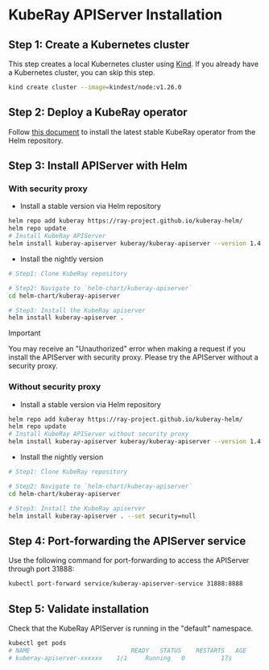 # KubeRay APIServer Installation

## Step 1: Create a Kubernetes cluster

This step creates a local Kubernetes cluster using [Kind](https://kind.sigs.k8s.io/). If you already have a Kubernetes
cluster, you can skip this step.

```sh
kind create cluster --image=kindest/node:v1.26.0
```

## Step 2: Deploy a KubeRay operator

Follow [this
document](https://docs.ray.io/en/latest/cluster/kubernetes/getting-started/kuberay-operator-installation.html#kuberay-operator-deploy)
to install the latest stable KubeRay operator from the Helm repository.

## Step 3: Install APIServer with Helm

### With security proxy

- Install a stable version via Helm repository

```sh
helm repo add kuberay https://ray-project.github.io/kuberay-helm/
helm repo update
# Install KubeRay APIServer
helm install kuberay-apiserver kuberay/kuberay-apiserver --version 1.4.0
```

- Install the nightly version

```sh
# Step1: Clone KubeRay repository

# Step2: Navigate to `helm-chart/kuberay-apiserver`
cd helm-chart/kuberay-apiserver

# Step3: Install the KubeRay apiserver
helm install kuberay-apiserver .
```

> [!IMPORTANT]
> You may receive an "Unauthorized" error when making a request if you install the
> APIServer with security proxy. Please try the APIServer without a security proxy.

### Without security proxy

- Install a stable version via Helm repository

```sh
helm repo add kuberay https://ray-project.github.io/kuberay-helm/
helm repo update
# Install KubeRay APIServer without security proxy
helm install kuberay-apiserver kuberay/kuberay-apiserver --version 1.4.0 --set security=null
```

- Install the nightly version

```sh
# Step1: Clone KubeRay repository

# Step2: Navigate to `helm-chart/kuberay-apiserver`
cd helm-chart/kuberay-apiserver

# Step3: Install the KubeRay apiserver
helm install kuberay-apiserver . --set security=null
```

## Step 4: Port-forwarding the APIServer service

Use the following command for port-forwarding to access the APIServer through port 31888:

```sh
kubectl port-forward service/kuberay-apiserver-service 31888:8888
```

## Step 5: Validate installation

Check that the KubeRay APIServer is running in the "default" namespace.

```sh
kubectl get pods
# NAME                            READY   STATUS    RESTARTS   AGE
# kuberay-apiserver-xxxxxx    1/1     Running   0          17s
```
